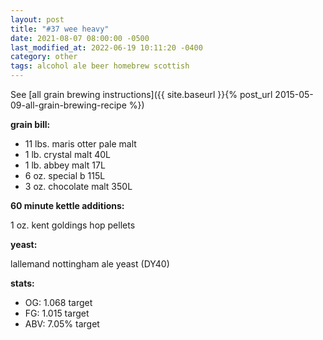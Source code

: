 ```yaml
---
layout: post
title: "#37 wee heavy"
date: 2021-08-07 08:00:00 -0500
last_modified_at: 2022-06-19 10:11:20 -0400
category: other
tags: alcohol ale beer homebrew scottish
---
```

See [all grain brewing instructions]({{ site.baseurl }}{% post_url 2015-05-09-all-grain-brewing-recipe %})

**grain bill:**

* 11 lbs. maris otter pale malt
* 1 lb. crystal malt 40L
* 1 lb. abbey malt 17L
* 6	oz. special b 115L
* 3 oz. chocolate malt 350L

**60 minute kettle additions:**

1 oz. kent goldings hop pellets

**yeast:**

lallemand nottingham ale yeast (DY40)

**stats:**

* OG: 1.068 target
* FG: 1.015 target
* ABV: 7.05% target
